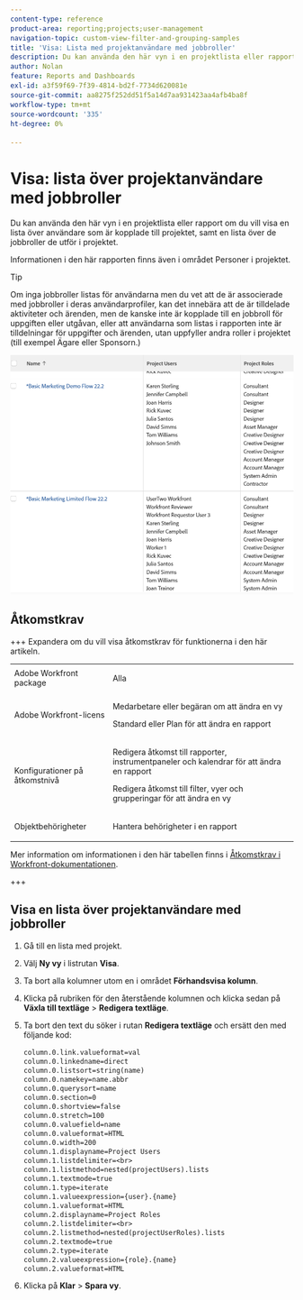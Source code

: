 ```yaml
---
content-type: reference
product-area: reporting;projects;user-management
navigation-topic: custom-view-filter-and-grouping-samples
title: 'Visa: Lista med projektanvändare med jobbroller'
description: Du kan använda den här vyn i en projektlista eller rapport om du vill visa en lista över användare som är kopplade till projektet, samt en lista över de jobbroller de utför i projektet.
author: Nolan
feature: Reports and Dashboards
exl-id: a3f59f69-7f39-4814-bd2f-7734d620081e
source-git-commit: aa8275f252dd51f5a14d7aa931423aa4afb4ba8f
workflow-type: tm+mt
source-wordcount: '335'
ht-degree: 0%

---
```


# Visa: lista över projektanvändare med jobbroller

<!--Audited: 11/2024-->

Du kan använda den här vyn i en projektlista eller rapport om du vill visa en lista över användare som är kopplade till projektet, samt en lista över de jobbroller de utför i projektet.

Informationen i den här rapporten finns även i området Personer i projektet.

>[!TIP]
>
>Om inga jobbroller listas för användarna men du vet att de är associerade med jobbroller i deras användarprofiler, kan det innebära att de är tilldelade aktiviteter och ärenden, men de kanske inte är kopplade till en jobbroll för uppgiften eller utgåvan, eller att användarna som listas i rapporten inte är tilldelningar för uppgifter och ärenden, utan uppfyller andra roller i projektet (till exempel Ägare eller Sponsorn.)

![project_with_user_and_role_information_report.png](assets/project-with-user-and-role-information-report-350x100.png)

## Åtkomstkrav

+++ Expandera om du vill visa åtkomstkrav för funktionerna i den här artikeln.

<table style="table-layout:auto"> 
 <col> 
 <col> 
 <tbody> 
  <tr> 
   <td role="rowheader">Adobe Workfront package</td> 
   <td> <p>Alla</p> </td> 
  </tr> 
  <tr> 
   <td role="rowheader">Adobe Workfront-licens</td> 
   <td> 
   <p>Medarbetare eller begäran om att ändra en vy </p>
   <p>Standard eller Plan för att ändra en rapport</p>
  </tr> 
  <tr> 
   <td role="rowheader">Konfigurationer på åtkomstnivå</td> 
   <td> <p>Redigera åtkomst till rapporter, instrumentpaneler och kalendrar för att ändra en rapport</p> <p>Redigera åtkomst till filter, vyer och grupperingar för att ändra en vy</p> </td> 
  </tr> 
  <tr> 
   <td role="rowheader">Objektbehörigheter</td> 
   <td> <p>Hantera behörigheter i en rapport</p>  </td> 
  </tr> 
 </tbody> 
</table>

Mer information om informationen i den här tabellen finns i [Åtkomstkrav i Workfront-dokumentationen](/help/quicksilver/administration-and-setup/add-users/access-levels-and-object-permissions/access-level-requirements-in-documentation.md).


+++


## Visa en lista över projektanvändare med jobbroller

1. Gå till en lista med projekt.
1. Välj **Ny vy** i listrutan **Visa**.
1. Ta bort alla kolumner utom en i området **Förhandsvisa kolumn**.
1. Klicka på rubriken för den återstående kolumnen och klicka sedan på **Växla till textläge** > **Redigera textläge**.
1. Ta bort den text du söker i rutan **Redigera textläge** och ersätt den med följande kod:

   ```
   column.0.link.valueformat=val
   column.0.linkedname=direct
   column.0.listsort=string(name)
   column.0.namekey=name.abbr
   column.0.querysort=name
   column.0.section=0
   column.0.shortview=false
   column.0.stretch=100
   column.0.valuefield=name
   column.0.valueformat=HTML
   column.0.width=200
   column.1.displayname=Project Users
   column.1.listdelimiter=<br>
   column.1.listmethod=nested(projectUsers).lists
   column.1.textmode=true
   column.1.type=iterate
   column.1.valueexpression={user}.{name}
   column.1.valueformat=HTML
   column.2.displayname=Project Roles
   column.2.listdelimiter=<br>
   column.2.listmethod=nested(projectUserRoles).lists
   column.2.textmode=true
   column.2.type=iterate
   column.2.valueexpression={role}.{name}
   column.2.valueformat=HTML
   ```

1. Klicka på **Klar** > **Spara vy**.
